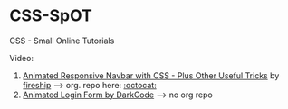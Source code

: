 # CSS-SpOT
CSS - Small Online Tutorials

Video:
1. [Animated Responsive Navbar with CSS - Plus Other Useful Tricks](https://www.youtube.com/watch?v=biOMz4puGt8&feature=youtu.be) by [fireship](https://fireship.io/) --> org. repo here: [:octocat:](https://github.com/fireship-io/222-responsive-icon-nav-css)
2. [Animated Login Form by DarkCode](https://www.youtube.com/watch?v=HV7DtH3J2PU&feature=share) --> no org repo
